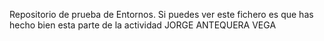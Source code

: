 Repositorio de prueba de Entornos. 
Si puedes ver este fichero es que has hecho bien esta parte de la actividad
JORGE ANTEQUERA VEGA
